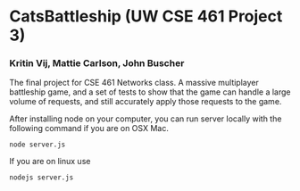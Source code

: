 # CatsBattleship (UW CSE 461 Project 3)
### Kritin Vij, Mattie Carlson, John Buscher
The final project for CSE 461 Networks class. A massive multiplayer battleship game, and a set of 
tests to show that the game can handle a large volume of requests, and still accurately apply those
requests to the game.

After installing node on your computer, you can run server locally with the following command if you are on OSX Mac.
```
node server.js
```

If you are on linux use
```
nodejs server.js
```



